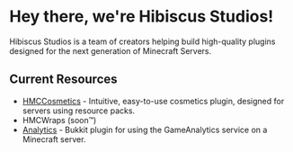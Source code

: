 # Hey there, we're Hibiscus Studios!

Hibiscus Studios is a team of creators helping build high-quality plugins designed for the next generation of Minecraft Servers.

## Current Resources
- [HMCCosmetics](https://polymart.org/resource/hmccosmetics.1879) - Intuitive, easy-to-use cosmetics plugin, designed for servers using resource packs.
- HMCWraps (soon:tm:)
- [Analytics](https://github.com/HibiscusMC/Analytics) - Bukkit plugin for using the GameAnalytics service on a Minecraft server.
